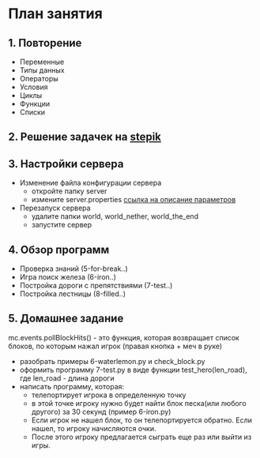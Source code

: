 # План занятия

## 1. Повторение

* Переменные
* Типы данных
* Операторы
* Условия
* Циклы
* Функции
* Списки

## 2. Решение задачек на [stepik](https://stepik.org/course/63085/promo)

## 3. Настройки сервера

* Изменение файла конфигурации сервера
  * откройте папку server 
  * измените server.properties [ссылка на описание параметров](https://4systems.ru/inf/force-gamemode-chto-jeto/)
* Перезапуск сервера
  * удалите папки world, world_nether, world_the_end
  * запустите сервер

## 4. Обзор программ

* Проверка знаний (5-for-break..)
* Игра поиск железа (6-iron..)
* Постройка дороги с препятствиями (7-test..)
* Постройка лестницы (8-filled..)

## 5. Домашнее задание

mc.events.pollBlockHits() - это функция, которая возвращает список блоков, по которым нажал игрок (правая кнопка + меч в руке)


* разобрать примеры 6-waterlemon.py и check_block.py
* оформить программу 7-test.py в виде функции test_hero(len_road), где len_road - длина дороги
* написать программу, которая:
  * телепортирует игрока в определенную точку 
  * в этой точке игроку нужно будет найти блок песка(или любого другого) за 30 секунд (пример 6-iron.py)
  * Если игрок не нашел блок, то он телепортируется обратно. Если нашел, то игроку начисляются очки. 
  * После этого игроку предлагается сыграть еще раз или выйти из игры.

